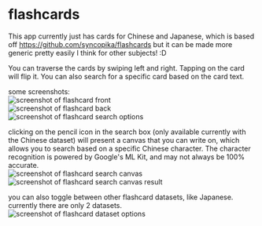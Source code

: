 # flashcards       
    
This app currently just has cards for Chinese and Japanese, which is based off https://github.com/syncopika/flashcards but it can be made more generic pretty easily I think for other subjects! :D    
    
You can traverse the cards by swiping left and right. Tapping on the card will flip it. You can also search for a specific card based on the card text.   
    
some screenshots:    
![screenshot of flashcard front](screenshots/Screenshot_20240105-212644.png)   
![screenshot of flashcard back](screenshots/Screenshot_20240105-212702.png)     
![screenshot of flashcard search options](screenshots/Screenshot_20240310-104242.png)    
    
clicking on the pencil icon in the search box (only available currently with the Chinese dataset) will present a canvas that you can write on, which allows you to search based on a specific Chinese character. The character recognition is powered by Google's ML Kit, and may not always be 100% accurate.    
![screenshot of flashcard search canvas](screenshots/Screenshot_20240130-183745.png)    
![screenshot of flashcard search canvas result](screenshots/Screenshot_20240130-183958.png)    
    
you can also toggle between other flashcard datasets, like Japanese. currently there are only 2 datasets.    
![screenshot of flashcard dataset options](screenshots/Screenshot_20250330-085758.png)    